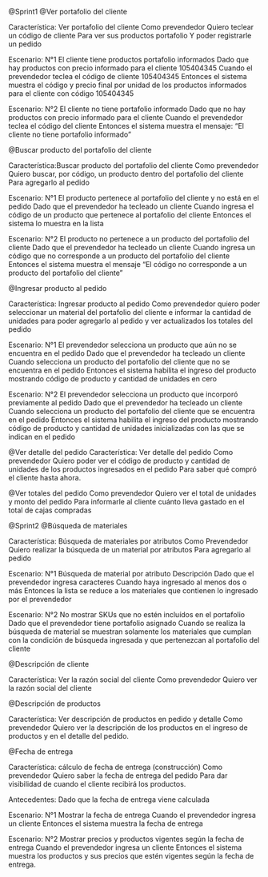 @Sprint1
@Ver portafolio del cliente

Característica: Ver portafolio del cliente
Como prevendedor 
Quiero teclear un código de cliente
Para ver sus productos portafolio 
Y poder registrarle un pedido
	
Escenario: N°1 El cliente tiene productos portafolio informados
Dado que hay productos con precio informado para el cliente 105404345
Cuando el prevendedor teclea el código de cliente 105404345
Entonces el sistema muestra el código y precio final por unidad de los productos informados para el cliente con código 105404345 

Escenario: N°2 El cliente no tiene portafolio informado
Dado que no hay productos con precio informado para el cliente
Cuando el prevendedor teclea el código del cliente
Entonces el sistema muestra el mensaje: “El cliente no tiene portafolio informado”


@Buscar producto del portafolio del cliente

Característica:Buscar producto del portafolio del cliente
Como prevendedor
Quiero buscar, por código, un producto dentro del portafolio del cliente
Para agregarlo al pedido

Escenario: N°1 El producto pertenece al portafolio del cliente y no está en el pedido
Dado que el prevendedor ha tecleado un cliente 
Cuando ingresa el código de un producto que pertenece al portafolio del cliente 
Entonces el sistema lo muestra en la lista 

Escenario: N°2 El producto no pertenece a un producto del portafolio del cliente
Dado que el prevendedor ha tecleado un cliente 
Cuando ingresa un código que no corresponde a un producto del portafolio del cliente 
Entonces el sistema muestra el mensaje “El código no corresponde a un producto del portafolio del cliente”

@Ingresar producto al pedido

Característica: Ingresar producto al pedido
Como prevendedor 
quiero poder seleccionar un material del portafolio del cliente
e informar la cantidad de unidades
para poder agregarlo al pedido
y ver actualizados los totales del pedido 

Escenario: N°1 El prevendedor selecciona un producto que aún no se encuentra en el pedido
Dado que el prevendedor ha tecleado un cliente 
Cuando selecciona un producto del portafolio del cliente que no se encuentra en el pedido
Entonces el sistema habilita el ingreso del producto mostrando código de producto y cantidad de unidades en cero 

Escenario: N°2 El prevendedor selecciona un producto que incorporó previamente al pedido
Dado que el prevendedor ha tecleado un cliente 
Cuando selecciona un producto del portafolio del cliente que se encuentra en el pedido
Entonces el sistema habilita el ingreso del producto mostrando código de producto y cantidad de unidades inicializadas con las que se indican en el pedido 


@Ver detalle del pedido
Característica: Ver detalle del pedido
Como prevendedor 
Quiero poder ver el código de producto y cantidad de unidades de los productos ingresados en el pedido 
Para saber qué compró el cliente hasta ahora.


@Ver totales del pedido
Como prevendedor
Quiero ver el total de unidades y monto del pedido 
Para informarle al cliente cuánto lleva gastado en el total de cajas compradas



@Sprint2
@Búsqueda de materiales

Característica: Búsqueda de materiales por atributos
Como Prevendedor
Quiero realizar la búsqueda de un material por atributos
Para agregarlo al pedido

Escenario: N°1 Búsqueda de material por atributo Descripción
Dado que el prevendedor ingresa caracteres
Cuando haya ingresado al menos dos o más
Entonces la lista se reduce a los materiales que contienen
lo ingresado por el prevendedor

Escenario: N°2 No mostrar SKUs que no estén incluídos en el portafolio
Dado que el prevendedor tiene portafolio asignado
Cuando se realiza la búsqueda de material
se muestran solamente los materiales que cumplan con la condición
de búsqueda ingresada
y que pertenezcan al portafolio del cliente


@Descripción de cliente

Característica: Ver la razón social del cliente
Como prevendedor
Quiero ver la razón social del cliente


@Descripción de productos

Característica: Ver descripción de productos en pedido y detalle
Como prevendedor
Quiero ver la descripción de los productos en el ingreso de productos
y en el detalle del pedido.


@Fecha de entrega

Característica: cálculo de fecha de entrega (construcción)
Como prevendedor
Quiero saber la fecha de entrega del pedido
Para dar visibilidad de cuando el cliente recibirá los productos.

Antecedentes:
Dado que la fecha de entrega viene calculada

Escenario: N°1 Mostrar la fecha de entrega
Cuando el prevendedor ingresa un cliente
Entonces el sistema muestra la fecha de entrega

Escenario: N°2 Mostrar precios y productos vigentes según la fecha de entrega
Cuando el prevendedor ingresa un cliente
Entonces el sistema muestra los productos 
y sus precios que estén vigentes según la fecha de entrega.